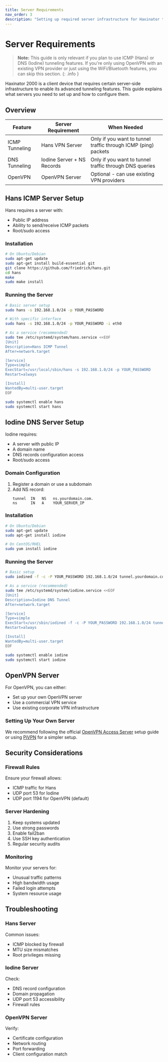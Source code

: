 ```yaml
---
title: Server Requirements
nav_order: 3
description: "Setting up required server infrastructure for Haxinator tunneling features"
---
```


# Server Requirements

> **Note:** This guide is only relevant if you plan to use ICMP (Hans) or DNS (Iodine) tunneling features. If you're only using OpenVPN with an existing VPN provider or just using the WiFi/Bluetooth features, you can skip this section.
{: .info }

Haxinator 2000 is a client device that requires certain server-side infrastructure to enable its advanced tunneling features. This guide explains what servers you need to set up and how to configure them.

## Overview

| Feature | Server Requirement | When Needed |
|---------|-------------------|-------------|
| ICMP Tunneling | Hans VPN Server | Only if you want to tunnel traffic through ICMP (ping) packets |
| DNS Tunneling | Iodine Server + NS Records | Only if you want to tunnel traffic through DNS queries |
| OpenVPN | OpenVPN Server | Optional - can use existing VPN providers |

## Hans ICMP Server Setup

Hans requires a server with:
- Public IP address
- Ability to send/receive ICMP packets
- Root/sudo access

### Installation

```bash
# On Ubuntu/Debian
sudo apt-get update
sudo apt-get install build-essential git
git clone https://github.com/friedrich/hans.git
cd hans
make
sudo make install
```

### Running the Server

```bash
# Basic server setup
sudo hans -s 192.168.1.0/24 -p YOUR_PASSWORD

# With specific interface
sudo hans -s 192.168.1.0/24 -p YOUR_PASSWORD -i eth0

# As a service (recommended)
sudo tee /etc/systemd/system/hans.service <<EOF
[Unit]
Description=Hans ICMP Tunnel
After=network.target

[Service]
Type=simple
ExecStart=/usr/local/sbin/hans -s 192.168.1.0/24 -p YOUR_PASSWORD
Restart=always

[Install]
WantedBy=multi-user.target
EOF

sudo systemctl enable hans
sudo systemctl start hans
```

## Iodine DNS Server Setup

Iodine requires:
- A server with public IP
- A domain name
- DNS records configuration access
- Root/sudo access

### Domain Configuration

1. Register a domain or use a subdomain
2. Add NS record:
   ```
   tunnel  IN   NS   ns.yourdomain.com.
   ns      IN   A    YOUR_SERVER_IP
   ```

### Installation

```bash
# On Ubuntu/Debian
sudo apt-get update
sudo apt-get install iodine

# On CentOS/RHEL
sudo yum install iodine
```

### Running the Server

```bash
# Basic setup
sudo iodined -f -c -P YOUR_PASSWORD 192.168.1.0/24 tunnel.yourdomain.com

# As a service (recommended)
sudo tee /etc/systemd/system/iodine.service <<EOF
[Unit]
Description=Iodine DNS Tunnel
After=network.target

[Service]
Type=simple
ExecStart=/usr/sbin/iodined -f -c -P YOUR_PASSWORD 192.168.1.0/24 tunnel.yourdomain.com
Restart=always

[Install]
WantedBy=multi-user.target
EOF

sudo systemctl enable iodine
sudo systemctl start iodine
```

## OpenVPN Server

For OpenVPN, you can either:
- Set up your own OpenVPN server
- Use a commercial VPN service
- Use existing corporate VPN infrastructure

### Setting Up Your Own Server

We recommend following the official [OpenVPN Access Server](https://openvpn.net/access-server/) setup guide or using [PiVPN](https://pivpn.io/) for a simpler setup.

## Security Considerations

### Firewall Rules

Ensure your firewall allows:
- ICMP traffic for Hans
- UDP port 53 for Iodine
- UDP port 1194 for OpenVPN (default)

### Server Hardening

1. Keep systems updated
2. Use strong passwords
3. Enable fail2ban
4. Use SSH key authentication
5. Regular security audits

### Monitoring

Monitor your servers for:
- Unusual traffic patterns
- High bandwidth usage
- Failed login attempts
- System resource usage

## Troubleshooting

### Hans Server

Common issues:
- ICMP blocked by firewall
- MTU size mismatches
- Root privileges missing

### Iodine Server

Check:
- DNS record configuration
- Domain propagation
- UDP port 53 accessibility
- Firewall rules

### OpenVPN Server

Verify:
- Certificate configuration
- Network routing
- Port forwarding
- Client configuration match 